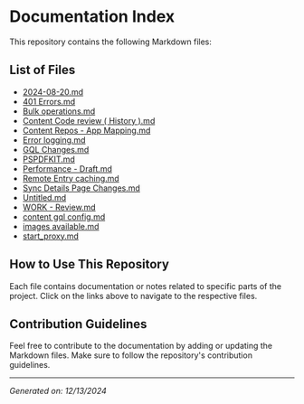 # Documentation Index

This repository contains the following Markdown files:

## List of Files

- [2024-08-20.md](https://divyansh-sharma-mindtickle.github.io/2024-08-20.html)
- [401 Errors.md](https://divyansh-sharma-mindtickle.github.io/401%20Errors.html)
- [Bulk operations.md](https://divyansh-sharma-mindtickle.github.io/Bulk%20operations.html)
- [Content Code review ( History ).md](https://divyansh-sharma-mindtickle.github.io/Content%20Code%20review%20(%20History%20).html)
- [Content Repos - App Mapping.md](https://divyansh-sharma-mindtickle.github.io/Content%20Repos%20-%20App%20Mapping.html)
- [Error logging.md](https://divyansh-sharma-mindtickle.github.io/Error%20logging.html)
- [GQL Changes.md](https://divyansh-sharma-mindtickle.github.io/GQL%20Changes.html)
- [PSPDFKIT.md](https://divyansh-sharma-mindtickle.github.io/PSPDFKIT.html)
- [Performance - Draft.md](https://divyansh-sharma-mindtickle.github.io/Performance%20-%20Draft.html)
- [Remote Entry caching.md](https://divyansh-sharma-mindtickle.github.io/Remote%20Entry%20caching.html)
- [Sync Details Page Changes.md](https://divyansh-sharma-mindtickle.github.io/Sync%20Details%20Page%20Changes.html)
- [Untitled.md](https://divyansh-sharma-mindtickle.github.io/Untitled.html)
- [WORK - Review.md](https://divyansh-sharma-mindtickle.github.io/WORK%20-%20Review.html)
- [content gql config.md](https://divyansh-sharma-mindtickle.github.io/content%20gql%20config.html)
- [images available.md](https://divyansh-sharma-mindtickle.github.io/images%20available.html)
- [start_proxy.md](https://divyansh-sharma-mindtickle.github.io/start_proxy.html)

## How to Use This Repository

Each file contains documentation or notes related to specific parts of the project. Click on the links above to navigate to the respective files.

## Contribution Guidelines

Feel free to contribute to the documentation by adding or updating the Markdown files. Make sure to follow the repository's contribution guidelines.

---

*Generated on: 12/13/2024*